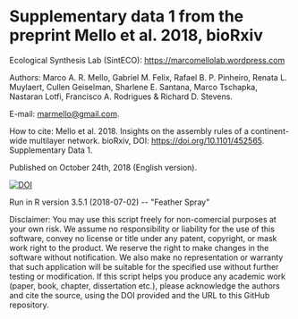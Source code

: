# Supplementary data 1 from the preprint Mello et al. 2018, bioRxiv


Ecological Synthesis Lab (SintECO): https://marcomellolab.wordpress.com

Authors: Marco A. R. Mello, Gabriel M. Felix, Rafael B. P. Pinheiro, Renata L. Muylaert, Cullen Geiselman, Sharlene E. Santana, Marco Tschapka, Nastaran Lotfi, Francisco A. Rodrigues & Richard D. Stevens.

E-mail: marmello@gmail.com.

How to cite: Mello et al. 2018. Insights on the assembly rules of a continent-wide multilayer network. bioRxiv, DOI: https://doi.org/10.1101/452565. Supplementary Data 1. 

Published on October 24th, 2018 (English version).

<a href="https://doi.org/10.5281/zenodo.1487573"><img src="https://zenodo.org/badge/DOI/10.5281/zenodo.1487573.svg" alt="DOI"></a>


Run in R version 3.5.1 (2018-07-02) -- "Feather Spray"

Disclaimer: You may use this script freely for non-comercial purposes at your own risk. We assume no responsibility or liability for the use of this software, convey no license or title under any patent, copyright, or mask work right to the product. We reserve the right to make changes in the software without notification. We also make no representation or warranty that such application will be suitable for the specified use without further testing or modification. If this script helps you produce any academic work (paper, book, chapter, dissertation etc.), please acknowledge the authors and cite the source, using the DOI provided and the URL to this GitHub repository.
